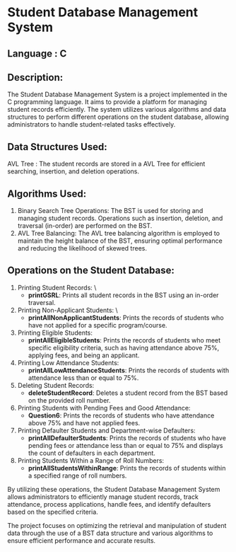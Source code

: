 # Student Database Management System

## Language : C

## Description: 
The Student Database Management System is a project implemented in the C programming language. It aims to provide a platform for managing student records efficiently. The system utilizes various algorithms and data structures to perform different operations on the student database, allowing administrators to handle student-related tasks effectively.

## Data Structures Used:

 AVL Tree : The student records are stored in a AVL Tree for efficient searching, insertion, and deletion operations.

## Algorithms Used:

1. Binary Search Tree Operations: The BST is used for storing and managing student records. Operations such as insertion, deletion, and traversal (in-order) are performed on the BST.
1. AVL Tree Balancing: The AVL tree balancing algorithm is employed to maintain the height balance of the BST, ensuring optimal performance and reducing the likelihood of skewed trees.

## Operations on the Student Database:

1. Printing Student Records: \
   - **printGSRL**: Prints all student records in the BST using an in-order traversal.
1. Printing Non-Applicant Students:   \
   - **printAllNonApplicantStudents**: Prints the records of students who have not applied for a specific program/course.
1. Printing Eligible Students:   
   - **printAllEligibleStudents**: Prints the records of students who meet specific eligibility criteria, such as having attendance above 75%, applying fees, and being an applicant.
1. Printing Low Attendance Students:   
   - **printAllLowAttendanceStudents**: Prints the records of students with attendance less than or equal to 75%.
1. Deleting Student Records:    
   - **deleteStudentRecord**: Deletes a student record from the BST based on the provided roll number.
1. Printing Students with Pending Fees and Good Attendance:   
   - **Question6**: Prints the records of students who have attendance above 75% and have not applied fees.
1. Printing Defaulter Students and Department-wise Defaulters:   
   - **printAllDefaulterStudents**: Prints the records of students who have pending fees or attendance less than or equal to 75% and displays the count of defaulters in each department.
1. Printing Students Within a Range of Roll Numbers:   
   - **printAllStudentsWithinRange**: Prints the records of students within a specified range of roll numbers.



By utilizing these operations, the Student Database Management System allows administrators to efficiently manage student records, track attendance, process applications, handle fees, and identify defaulters based on the specified criteria.

The project focuses on optimizing the retrieval and manipulation of student data through the use of a BST data structure and various algorithms to ensure efficient performance and accurate results.

